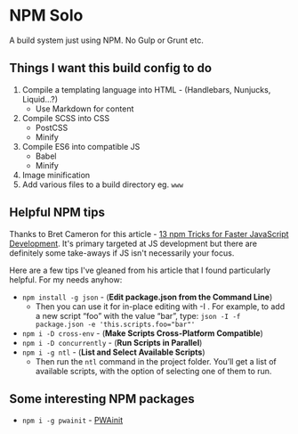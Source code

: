 # NPM Solo

A build system just using NPM. No Gulp or Grunt etc.

## Things I want this build config to do

1. Compile a templating language into HTML - (Handlebars, Nunjucks, Liquid...?)
   - Use Markdown for content
2. Compile SCSS into CSS
   - PostCSS
   - Minify
3. Compile ES6 into compatible JS
   - Babel
   - Minify
4. Image minification
5. Add various files to a build directory eg. `www`

## Helpful NPM tips

Thanks to Bret Cameron for this article - [13 npm Tricks for Faster JavaScript Development](https://medium.com/@bretcameron/13-npm-tricks-for-faster-javascript-development-4fe2a83f87a2). It's primary targeted at JS development but there are definitely some take-aways if JS isn't necessarily your focus.

Here are a few tips I've gleaned from his article that I found particularly helpful. For my needs anyhow:

* `npm install -g json` - (**Edit package.json from the Command Line**)
  * Then you can use it for in-place editing with -I . For example, to add a new script “foo” with the value “bar”, type: `json -I -f package.json -e 'this.scripts.foo="bar"'`
* `npm i -D cross-env` - (**Make Scripts Cross-Platform Compatible**)
* `npm i -D concurrently` - (**Run Scripts in Parallel**)
* `npm i -g ntl` - (**List and Select Available Scripts**)
  * Then run the `ntl` command in the project folder. You’ll get a list of available scripts, with the option of selecting one of them to run.

## Some interesting NPM packages

* `npm i -g pwainit` - [PWAinit](https://www.npmjs.com/package/pwainit)
